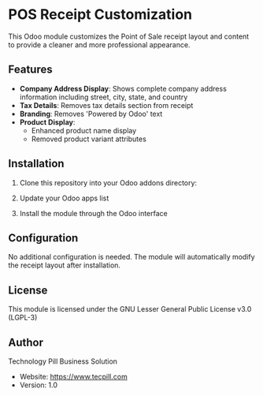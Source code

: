 # POS Receipt Customization

This Odoo module customizes the Point of Sale receipt layout and content to provide a cleaner and more professional appearance.

## Features

- **Company Address Display**: Shows complete company address information including street, city, state, and country
- **Tax Details**: Removes tax details section from receipt
- **Branding**: Removes 'Powered by Odoo' text
- **Product Display**: 
  - Enhanced product name display
  - Removed product variant attributes

## Installation

1. Clone this repository into your Odoo addons directory: 

2. Update your Odoo apps list
3. Install the module through the Odoo interface

## Configuration

No additional configuration is needed. The module will automatically modify the receipt layout after installation.

## License

This module is licensed under the GNU Lesser General Public License v3.0 (LGPL-3)

## Author

Technology Pill Business Solution
- Website: https://www.tecpill.com
- Version: 1.0